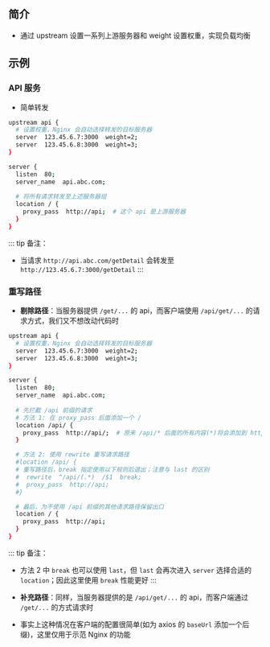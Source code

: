 ## 简介

+ 通过 upstream 设置一系列上游服务器和 weight 设置权重，实现负载均衡



## 示例


### API 服务

+ 简单转发
```sh
upstream api {
  # 设置权重，Nginx 会自动选择转发的目标服务器
  server  123.45.6.7:3000  weight=2;
  server  123.45.6.8:3000  weight=3;
}

server {
  listen  80;
  server_name  api.abc.com;
  
  # 将所有请求转发至上述服务器组
  location / {
    proxy_pass  http://api;  # 这个 api 是上游服务器
  }
}
```

::: tip 备注：
+ 当请求 `http://api.abc.com/getDetail` 会转发至 `http://123.45.6.7:3000/getDetail`
:::


### 重写路径

+ **剔除路径**：当服务器提供 `/get/...` 的 api，而客户端使用 `/api/get/...` 的请求方式，我们又不想改动代码时
```sh
upstream api {
  # 设置权重，Nginx 会自动选择转发的目标服务器
  server  123.45.6.7:3000  weight=2;
  server  123.45.6.8:3000  weight=3;
}

server {
  listen  80;
  server_name  api.abc.com;
  
  # 先拦截 /api 前缀的请求
  # 方法 1: 在 proxy_pass 后面添加一个 /
  location /api/ {
    proxy_pass  http://api/;  # 原来 /api/* 后面的所有内容(*)将会添加到 http://api/*
  }

  # 方法 2: 使用 rewrite 重写请求路径
  #location /api/ {
  # 重写路径后，break 指定使用以下规则后退出；注意与 last 的区别
  #  rewrite  ^/api/(.*)  /$1  break;  
  #  proxy_pass  http://api;
  #}

  # 最后，为不使用 /api 前缀的其他请求路径保留出口
  location / {
    proxy_pass  http://api;
  }
}
```

::: tip 备注：
+ 方法 2 中 `break` 也可以使用 `last`，但 `last` 会再次进入 `server` 选择合适的 `location`；因此这里使用 `break` 性能更好
:::


+ **补充路径**：同样，当服务器提供的是 `/api/get/...` 的 api，而客户端通过 `/get/...` 的方式请求时
+ 事实上这种情况在客户端的配置很简单(如为 axios 的 `baseUrl` 添加一个后缀)，这里仅用于示范 Nginx 的功能
```sh

```